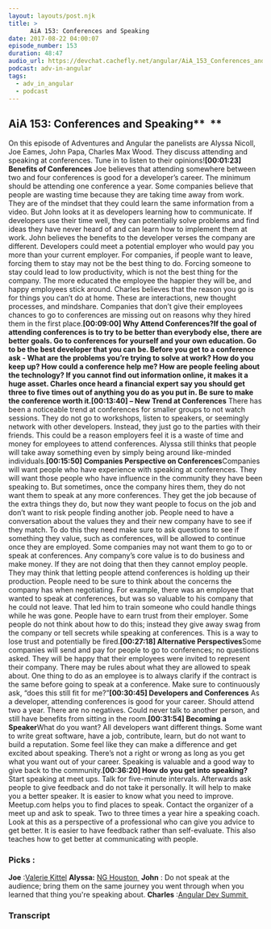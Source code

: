 ```yaml
---
layout: layouts/post.njk
title: >
      AiA 153: Conferences and Speaking
date: 2017-08-22 04:00:07
episode_number: 153
duration: 48:47
audio_url: https://devchat.cachefly.net/angular/AiA_153_Conferences_and_Speaking.mp3
podcast: adv-in-angular
tags: 
  - adv_in_angular
  - podcast
---
```


## **AiA 153: Conferences and Speaking**** &nbsp;**
On this episode of Adventures and Angular the panelists are Alyssa Nicoll, Joe Eames, John Papa, Charles Max Wood. They discuss attending and speaking at conferences. Tune in to listen to their opinions!**[00:01:23] Benefits of Conferences** Joe believes that attending somewhere between two and four conferences is good for a developer’s career. The minimum should be attending one conference a year. Some companies believe that people are wasting time because they are taking time away from work. They are of the mindset that they could learn the same information from a video. But John looks at it as developers learning how to communicate. If developers use their time well, they can potentially solve problems and find ideas they have never heard of and can learn how to implement them at work. John believes the benefits to the developer verses the company are different. Developers could meet a potential employer who would pay you more than your current employer. For companies, if people want to leave, forcing them to stay may not be the best thing to do. Forcing someone to stay could lead to low productivity, which is not the best thing for the company. The more educated the employee the happier they will be, and happy employees stick around. Charles believes that the reason you go is for things you can’t do at home. These are interactions, new thought processes, and mindshare. Companies that don’t give their employees chances to go to conferences are missing out on reasons why they hired them in the first place.**[00:09:00] Why Attend Conferences?**If the goal of attending conferences is to try to be better than everybody else, there are better goals. Go to conferences for yourself and your own education. Go to be the best developer that you can be. Before you get to a conference ask - What are the problems you’re trying to solve at work? How do you keep up? How could a conference help me? How are people feeling about the technology? If you cannot find out information online, it makes it a huge asset. Charles once heard a financial expert say you should get three to five times out of anything you do as you put in. Be sure to make the conference worth it.**[00:13:40] – New Trend at Conferences** There has been a noticeable trend at conferences for smaller groups to not watch sessions. They do not go to workshops, listen to speakers, or seemingly network with other developers. Instead, they just go to the parties with their friends. This could be a reason employers feel it is a waste of time and money for employees to attend conferences. Alyssa still thinks that people will take away something even by simply being around like-minded individuals.**[00:15:50] Companies Perspective on Conferences**Companies will want people who have experience with speaking at conferences. They will want those people who have influence in the community they have been speaking to. But sometimes, once the company hires them, they do not want them to speak at any more conferences. They get the job because of the extra things they do, but now they want people to focus on the job and don’t want to risk people finding another job. People need to have a conversation about the values they and their new company have to see if they match. To do this they need make sure to ask questions to see if something they value, such as conferences, will be allowed to continue once they are employed. Some companies may not want them to go to or speak at conferences. Any company’s core value is to do business and make money. If they are not doing that then they cannot employ people. They may think that letting people attend conferences is holding up their production. People need to be sure to think about the concerns the company has when negotiating. For example, there was an employee that wanted to speak at conferences, but was so valuable to his company that he could not leave. That led him to train someone who could handle things while he was gone. People have to earn trust from their employer. Some people do not think about how to do this; instead they give away swag from the company or tell secrets while speaking at conferences. This is a way to lose trust and potentially be fired.**[00:27:18] Alternative Perspectives**Some companies will send and pay for people to go to conferences; no questions asked. They will be happy that their employees were invited to represent their company. There may be rules about what they are allowed to speak about. One thing to do as an employee is to always clarify if the contract is the same before going to speak at a conference. Make sure to continuously ask, “does this still fit for me?”**[00:30:45] Developers and Conferences** As a developer, attending conferences is good for your career. Should attend two a year. There are no negatives. Could never talk to another person, and still have benefits from sitting in the room.**[00:31:54] Becoming a Speaker**What do you want? All developers want different things. Some want to write great software, have a job, contribute, learn, but do not want to build a reputation. Some feel like they can make a difference and get excited about speaking. There’s not a right or wrong as long as you get what you want out of your career. Speaking is valuable and a good way to give back to the community.**[00:36:20] How do you get into speaking?** Start speaking at meet ups. Talk for five-minute intervals. Afterwards ask people to give feedback and do not take it personally. It will help to make you a better speaker. It is easier to know what you need to improve. Meetup.com helps you to find places to speak. Contact the organizer of a meet up and ask to speak. Two to three times a year hire a speaking coach. Look at this as a perspective of a professional who can give you advice to get better. It is easier to have feedback rather than self-evaluate. This also teaches how to get better at communicating with people.
### **Picks** :
**Joe** :[Valerie Kittel](http://valeriekittel.com/) **Alyssa:** [NG Houston&nbsp;](https://www.meetup.com/ngHouston/) **John** : Do not speak at the audience; bring them on the same journey you went through when you learned that thing you're speaking about. **Charles** :[Angular Dev Summit&nbsp;](https://angulardevsummit.com/)

### Transcript


